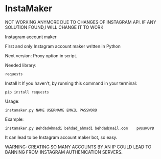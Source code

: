 # InstaMaker

NOT WORKING ANYMORE DUE TO CHANGES OF INSTAGRAM API. 
IF ANY SOLUTION FOUND,I WILL CHANGE IT TO WORK

Instagram account maker

First and only Instagram account maker written in Python

Next version: Proxy option in script.

Needed library:

	requests
	
Install It If you haven't, by running this command in your terminal:

	pip install requests
	
Usage:

	instamaker.py NAME USERNAME EMAIL PASSWORD
	
Example:

	instamaker.py BehdadAhmadi behdad_ahmadi behdad@mail.com	p@ssW0rD
	
It can lead to be Instagram account maker bot, so easy.

WARNING: CREATING SO MANY ACCOUNTS BY AN IP COULD LEAD TO BANNING FROM INSTAGRAM AUTHENICATION SERVERS.

	
